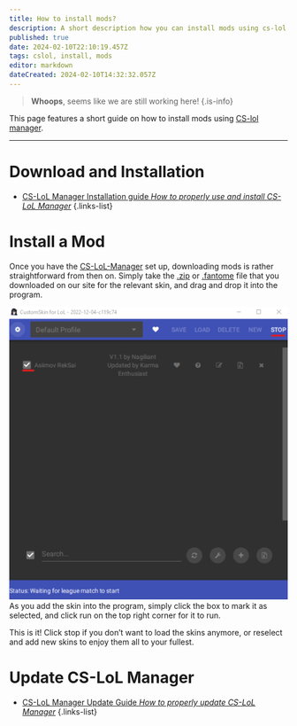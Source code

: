 ```yaml
---
title: How to install mods?
description: A short description how you can install mods using cs-lol manager
published: true
date: 2024-02-10T22:10:19.457Z
tags: cslol, install, mods
editor: markdown
dateCreated: 2024-02-10T14:32:32.057Z
---
```


> **Whoops**, 
seems like we are still working here!
{.is-info}

This page features a short guide on how to install mods using [CS-lol manager](/core-guides/tools-landing/cslolmanager).

---
# Download and Installation

- [CS-LoL Manager Installation guide *How to properly use and install CS-LoL Manager*](https://wiki.vecslab.com/core-guides/tools-landing/cslolmanager#download-and-installation)
{.links-list}

# Install a Mod
Once you have the [CS-LoL-Manager](/core-guides/tools-landing/cslolmanager) set up, downloading mods is rather straightforward from then on. Simply take the [.zip](https://wiki.vecslab.com/en/specific-guide/filetypes#zip) or [.fantome](https://wiki.vecslab.com/en/specific-guide/filetypes#fantome) file that you downloaded on our site for the relevant skin, and drag and drop it into the program.

![running_skins.webp](/user-pictures/vector/new-post-guide/running_skins.webp)
As you add the skin into the program, simply click the box to mark it as selected, and click run on the top right corner for it to run.

This is it! Click stop if you don’t want to load the skins anymore, or reselect and add new skins to enjoy them all to your fullest. 

# Update CS-LoL Manager
- [CS-LoL Manager Update Guide *How to properly update CS-LoL Manager*](https://wiki.vecslab.com/en/core-guides/tools-landing/cslolmanager#update-cs-lol-manager)
{.links-list}

